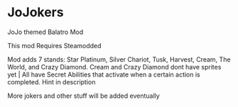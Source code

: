 # JoJokers
 JoJo themed Balatro Mod

This mod Requires Steamodded

Mod adds 7 stands: Star Platinum, Silver Chariot, Tusk, Harvest, Cream, The World, and Crazy Diamond. Cream and Crazy Diamond dont have sprites yet
|
All have Secret Abilities that activate when a certain action is completed. Hint in description

More jokers and other stuff will be added eventually 
